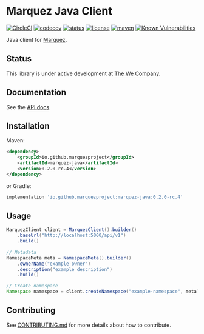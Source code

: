 # Marquez Java Client

[![CircleCI](https://circleci.com/gh/MarquezProject/marquez-java/tree/master.svg?style=shield)](https://circleci.com/gh/MarquezProject/marquez-java/tree/master) 
[![codecov](https://codecov.io/gh/MarquezProject/marquez-java/branch/master/graph/badge.svg)](https://codecov.io/gh/MarquezProject/marquez-java/branch/master)
[![status](https://img.shields.io/badge/status-WIP-yellow.svg)](#status)
[![license](https://img.shields.io/badge/license-Apache_2.0-blue.svg)](https://raw.githubusercontent.com/MarquezProject/marquez-java/master/LICENSE)
[![maven](https://img.shields.io/maven-central/v/io.github.marquezproject/marquez-java.svg)](https://search.maven.org/search?q=g:io.github.marquezproject)
[![Known Vulnerabilities](https://snyk.io/test/github/MarquezProject/marquez-java/badge.svg)](https://snyk.io/test/github/MarquezProject/marquez-java)

Java client for [Marquez](https://github.com/MarquezProject/marquez).

## Status

This library is under active development at [The We Company](https://www.we.co). 

## Documentation

See the [API docs](https://marquezproject.github.io/marquez/openapi.html).

## Installation

Maven:

```xml
<dependency>
    <groupId>io.github.marquezproject</groupId>
    <artifactId>marquez-java</artifactId>
    <version>0.2.0-rc.4</version>
</dependency>
```

or Gradle:

```groovy
implementation 'io.github.marquezproject:marquez-java:0.2.0-rc.4'
```
## Usage

```java
MarquezClient client = MarquezClient().builder()
    .baseUrl("http://localhost:5000/api/v1")
    .build()
     
// Metadata
NamespaceMeta meta = NamespaceMeta().builder()
    .ownerName("example-owner")
    .description("example description")
    .build()

// Create namespace 
Namespace namespace = client.createNamespace("example-namespace", meta);
```

## Contributing

See [CONTRIBUTING.md](https://github.com/MarquezProject/marquez-java/blob/master/CONTRIBUTING.md) for more details about how to contribute.
